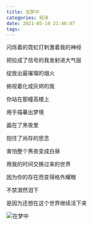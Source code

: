 ```yaml
---
title: 在梦中
categories: 短诗
date: 2021-05-10 21:46:07
tags:
---
```


<!--more-->

闪烁着的霓虹灯刺激着我的神经

把拉成了信号的我发射进大气层

绽放出最璀璨的烟火

俯视着化成灰烬的我

你站在那幢高楼上

用手描摹出梦境

画在了黑夜里

抱住了尚存的思念

害怕整个黑夜变成白昼

用我的时间交换过来的世界

因为你的存在而变得格外耀眼

不禁潸然泪下

是因为还想在这个世界继续活下来

![在梦中](%E5%9C%A8%E6%A2%A6%E4%B8%AD/IMG_2605.JPG)